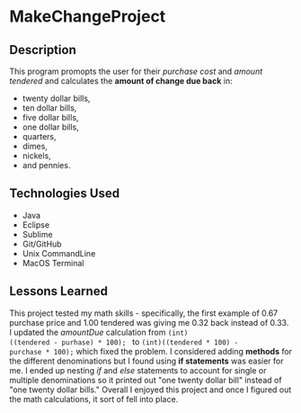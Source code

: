# MakeChangeProject

## Description
This program promopts the user for their <em>purchase cost</em> and <em>amount tendered</em> and calculates the <strong>amount of change due back</strong> in: 
<ul>
<li>twenty dollar bills,</li> 
<li>ten dollar bills, </li>
<li>five dollar bills,</li> 
<li>one dollar bills,</li>
<li>quarters,</li>
<li>dimes,</li>
<li>nickels,</li>
<li>and pennies.</li>
</ul>

## Technologies Used
<ul>
<li>Java</li>
<li>Eclipse</li>
<li>Sublime</li>
<li>Git/GitHub</li>
<li>Unix CommandLine</li>
<li>MacOS Terminal</li>
</ul>

## Lessons Learned
This project tested my math skills - specifically, the first example of 0.67 purchase price and 1.00 tendered was giving me 0.32 back instead of 0.33. I updated the <em>amountDue</em> calculation from <code>(int) ((tendered - purhase) * 100); </code> to <code>(int)((tendered * 100) - purchase * 100);</code> which fixed the problem.
I considered adding <strong>methods</strong> for the different denominations but I found using <strong>if statements</strong> was easier for me. I ended up nesting <em>if</em> and <em>else</em> statements to account for single or multiple denominations so it printed out "one twenty dollar bill" instead of  "one twenty dollar bills."
Overall I enjoyed this project and once I figured out the math calculations, it sort of fell into place.

